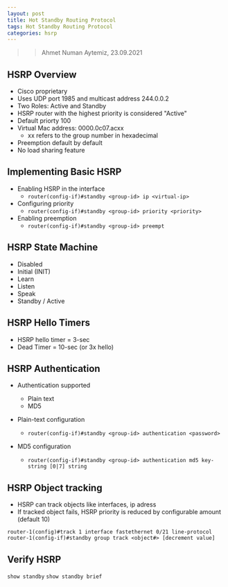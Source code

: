 ```yaml
---
layout: post
title: Hot Standby Routing Protocol
tags: Hot Standby Routing Protocol
categories: hsrp
---
```


>> Ahmet Numan Aytemiz, 23.09.2021

## HSRP Overview

- Cisco proprietary 
- Uses UDP port 1985 and multicast address 244.0.0.2
- Two Roles: Active and Standby
- HSRP router with the highest priority is considered "Active"
- Default priorty 100
- Virtual Mac address: 0000.0c07.acxx
  - xx refers to the group number in hexadecimal  
- Preemption default by default
- No load sharing feature

## Implementing Basic HSRP

- Enabling HSRP in the interface
  - `router(config-if)#standby <group-id> ip <virtual-ip>`
- Configuring priority
  - `router(config-if)#standby <group-id> priority <priority>`  
- Enabling preemption
  - `router(config-if)#standby <group-id> preempt`

## HSRP State Machine

- Disabled
- Initial (INIT)
- Learn 
- Listen
- Speak
- Standby / Active

## HSRP Hello Timers

- HSRP hello timer = 3-sec
- Dead Timer = 10-sec (or 3x hello)

## HSRP Authentication

- Authentication supported
  - Plain text
  - MD5

- Plain-text configuration
  - `router(config-if)#standby <group-id> authentication <password>`

- MD5 configuration
  - `router(config-if)#standby <group-id> authentication md5 key-string [0|7] string`

## HSRP Object tracking

- HSRP can track objects like interfaces, ip adress
- If tracked object fails, HSRP priority is reduced by configurable amount (default 10)

`router-1(config)#track 1 interface fastethernet 0/21 line-protocol`
`router-1(config-if)#standby group track <object#> [decrement value]`

## Verify HSRP 

`show standby`
`show standby brief`

